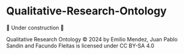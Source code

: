 # Qualitative-Research-Ontology

:construction: Under construction :construction:

Qualitative Research Ontology © 2024 by Emilio Mendez, Juan Pablo Sandin and Facundo Fleitas is licensed under CC BY-SA 4.0 
